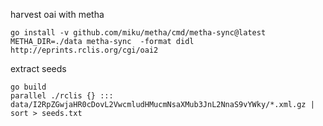 harvest oai with metha

```
go install -v github.com/miku/metha/cmd/metha-sync@latest
METHA_DIR=./data metha-sync  -format didl http://eprints.rclis.org/cgi/oai2
```

extract seeds

```
go build
parallel ./rclis {} ::: data/I2RpZGwjaHR0cDovL2VwcmludHMucmNsaXMub3JnL2NnaS9vYWky/*.xml.gz | sort > seeds.txt
```
